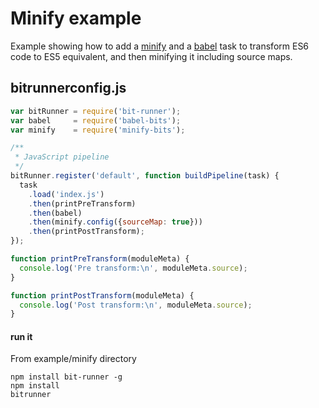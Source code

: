 # Minify example
Example showing how to add a [minify](https://github.com/mishoo/UglifyJS2#the-simple-way) and a [babel](https://babeljs.io/) task to transform ES6 code to ES5 equivalent, and then minifying it including source maps.

## bitrunnerconfig.js

``` javascript
var bitRunner = require('bit-runner');
var babel     = require('babel-bits');
var minify    = require('minify-bits');

/**
 * JavaScript pipeline
 */
bitRunner.register('default', function buildPipeline(task) {
  task
    .load('index.js')
    .then(printPreTransform)
    .then(babel)
    .then(minify.config({sourceMap: true}))
    .then(printPostTransform);
});

function printPreTransform(moduleMeta) {
  console.log('Pre transform:\n', moduleMeta.source);
}

function printPostTransform(moduleMeta) {
  console.log('Post transform:\n', moduleMeta.source);
}
```

#### run it
From example/minify directory

```
npm install bit-runner -g
npm install
bitrunner
```
